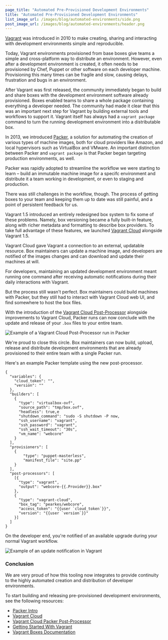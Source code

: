 ```yaml
---
page_title: "Automated Pre-Provisioned Development Environments"
title: "Automated Pre-Provisioned Development Environments"
list_image_url: /images/blog/automated-environments/side.png
post_image_url: /images/blog/automated-environments/header.png
---
```


[Vagrant](http://www.vagrantup.com) was introduced in 2010 to make
creating, sharing and interacting with development environments
simple and reproducible.

Today, Vagrant environments provisioned from base boxes give teams
a simple and cross-platform way to distribute an environment. However, even
after a development environment is created, it often needs to be provisioned
by Chef, Puppet or other software on each developer machine. Provisioning
this many times can be fragile and slow, causing delays, frustration and bugs
in an environment.

After Vagrant was first released, the community
immediately began to build and share boxes with the development
environment software already provisioned. Boxes enabled teams to share
a whole package containing everything a developer needed. The community
had made it clear that this was an important next step for Vagrant by
building external tools and workflows to support it. Vagrant itself has
always had a `vagrant package` command to turn the running development
environment into a distributable box.

In 2013, we introduced [Packer](http://www.packer.io), a solution for
automating the creation of various types of machine images, both for
cloud providers like Amazon, and local hypervisors such as VirtualBox
and VMware. An important distinction between Packer and `vagrant package`
is that Packer began targeting production environments, as well.

Packer was rapidly adopted to streamline the workflow we were starting
to learn – build an immutable machine image for a specifc environment and
distribute it a team working in development, or even to staging and production.

There was still challenges in the workflow, though. The process of
getting boxes to your team and keeping them up to date
was still painful, and a point of persistent feedback for us.

Vagrant 1.5 introduced an entirely redesigned box system to fix some of
these problems. Namely, box versioning became a fully built-in feature, along with
richer metadata and formatting to describe box providers. To take full
advantage of these features, we launched [Vagrant Cloud](https://vagrantcloud.com)
alongside Vagrant 1.5.

Vagrant Cloud gave Vagrant a connection to an external, updatable resource.
Box maintainers can update a machine image, and developers are notified
of the images changes and can download and update their machines at will.

For developers, maintaining an updated development environment meant
running one command after receiving automatic notifications during their
daily interactions with Vagrant.

But the process still wasn't perfect. Box maintainers could build
machines with Packer, but they still had to interact with Vagrant Cloud
web UI, and find somewhere to host the box files.

With the introduction of the [Vagrant Cloud Post-Processor](http://www.packer.io/docs/post-processors/vagrant-cloud.html)
 alongside improvements to Vagrant Cloud, Packer runs can now conclude
with the update and release of your `.box` files to your entire team.

![Example of a Vagrant Cloud Post-Processor run in Packer](/images/blog/automated-environments/pp-run.png)

We're proud to close this circle. Box maintainers can now build, upload, release
and distribute development environments that are already provisioned to
their entire team with a single Packer run.

Here's an example Packer template using the new post-processor.

    {
      "variables": {
        "cloud_token": "",
        "version": ""
      },
      "builders": [
        {
          "type": "virtualbox-ovf",
          "source_path": "tmp/box.ovf",
          "headless": true,e
          "shutdown_command": "sudo -S shutdown -P now,
          "ssh_username": "vagrant",
          "ssh_password": "vagrant",
          "ssh_wait_timeout": "30s",
          "vm_name": "webcore"
        }
      ],
      "provisioners": [
        {
            "type": "puppet-masterless",
            "manifest_file": "site.pp"
        }
      ],
      "post-processors": [
        [{
          "type": "vagrant",
          "output": "webcore-{{.Provider}}.box"
        },
        {
          "type": "vagrant-cloud",
          "box_tag": "pearkes/webcore",
          "access_token": "{{user `cloud_token`}}",
          "version": "{{user `version`}}"
        }]
      ]
    }


On the developer end, you're notified of an available upgrade
during your normal Vagrant workflow.

![Example of an update notification in Vagrant](/images/blog/automated-environments/update-notification.png)

### Conclusion

We are very proud of how this tooling now integrates to provide continuity to
the highly automated creation and distribution of developer environments.

To start building and releasing pre-provisioned development environments,
see the following resources:

- [Packer Intro](http://www.packer.io/intro)
- [Vagrant Cloud](https://vagrantcloud.com)
- [Vagrant Cloud Packer Post-Processor](http://www.packer.io/docs/post-processors/vagrant-cloud.html)
- [Getting Started With Vagrant](http://docs.vagrantup.com/v2/getting-started/index.html)
- [Vagrant Boxes Documentation](http://docs.vagrantup.com/v2/boxes.html)
